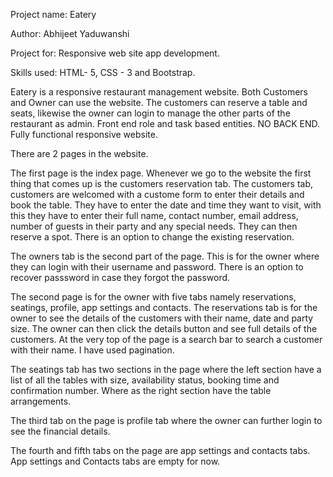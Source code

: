 Project name: Eatery

Author: Abhijeet Yaduwanshi

Project for: Responsive web site app development.

Skills used: HTML- 5, CSS - 3 and Bootstrap.

Eatery is a responsive restaurant management website.
Both Customers and Owner can use the website.
The customers can reserve a table and seats, likewise the owner can login to manage the other parts of the restaurant as admin.
Front end role and task based entities. NO BACK END.
Fully functional responsive website.

There are 2 pages in the website.

The first page is the index page. Whenever we go to the website the first thing that comes up is the customers reservation tab.
The customers tab, customers are welcomed with a custome form to enter their details and book the table.
They have to enter the date and time they want to visit, with this they have to enter their full name, contact number, email address, number of guests in their party and any special needs.
They can then reserve a spot. There is an option to change the existing reservation.

The owners tab is the second part of the page.
This is for the owner where they can login with their username and password.
There is an option to recover passsword in case they forgot the password.

The second page is for the owner with five tabs namely reservations, seatings, profile, app settings and contacts.
The reservations tab is for the owner to see the details of the customers with their name, date and party size.
The owner can then click the details button and see full details of the customers.
At the very top of the page is a search bar to search a customer with their name. I have used pagination.

The seatings tab has two sections in the page where the left section have a list of all the tables with size, availability status, booking time and confirmation number. Where as the right section have the table arrangements.

The third tab on the page is profile tab where the owner can further login to see the financial details.

The fourth and fifth tabs on the page are app settings and contacts tabs.
App settings and Contacts tabs are empty for now.